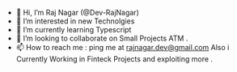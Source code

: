 - 👋 Hi, I’m  Raj Nagar (@Dev-RajNagar)
- 👀 I’m interested in new Technolgies 
- 🌱 I’m currently learning Typescript
- 💞️ I’m looking to collaborate on Small Projects ATM .
- 📫 How to reach me : ping me at rajnagar.dev@gmail.com
Also i Currently Working in Finteck Projects and exploiting more .
<!--- 
Dev-RajNagar/Dev-RajNagar is a ✨ special ✨ repository because its `README.md` (this file) appears on your GitHub profile.
You can click the Preview link to take a look at your changes.
--->
